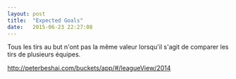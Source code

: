 ```yaml
---
layout: post
title:  "Expected Goals"
date:   2015-06-23 22:27:08
---
```


<style>
  .hexagon {
    fill: none;
    stroke: #000;
    stroke-width: .2px;
  }
</style>

<script type="text/javascript" src="/js/posts/2015-06-23-expected-goals.js"></script>

Tous les tirs au but n'ont pas la même valeur lorsqu'il s'agit de comparer les tirs de plusieurs équipes.

<div id="expg_field"></div>

http://peterbeshai.com/buckets/app/#/leagueView/2014

<script type="text/javascript">
    expgField("#expg_field");
</script>
